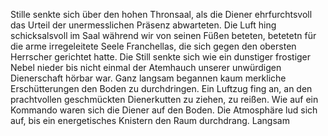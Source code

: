 Stille senkte sich über den hohen Thronsaal, als die Diener ehrfurchtsvoll das Urteil der unermesslichen Präsenz abwarteten. Die Luft hing schicksalsvoll im Saal während wir von seinen Füßen beteten, betetetn für die arme irregeleitete Seele Franchellas, die sich gegen den obersten Herrscher gerichtet hatte. Die Still senkte sich wie ein dunstiger frostiger Nebel nieder bis nicht einmal der Atemhauch unserer unwürdigen Dienerschaft hörbar war. Ganz langsam begannen kaum merkliche Erschütterungen den Boden zu durchdringen. Ein Luftzug fing an, an den prachtvollen geschmückten Dienerkutten zu ziehen, zu reißen. Wie auf ein Kommando waren sich die Diener auf den Boden. Die Atmosphäre lud sich auf, bis ein energetisches Knistern den Raum durchdrang. Langsam